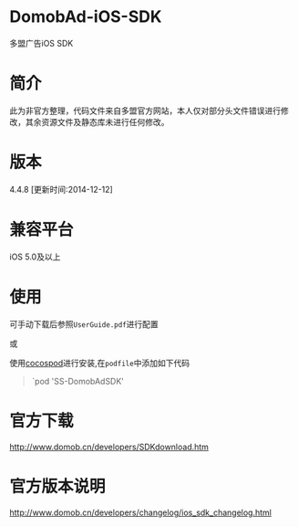 # DomobAd-iOS-SDK
多盟广告iOS SDK

# 简介
此为非官方整理，代码文件来自多盟官方网站，本人仅对部分头文件错误进行修改，其余资源文件及静态库未进行任何修改。

# 版本
4.4.8 [更新时间:2014-12-12]

# 兼容平台
iOS 5.0及以上

# 使用
可手动下载后参照`UserGuide.pdf`进行配置

或

使用[cocospod](http://cocoapods.org/)进行安装,在`podfile`中添加如下代码

> `pod 'SS-DomobAdSDK'

# 官方下载
http://www.domob.cn/developers/SDKdownload.htm

# 官方版本说明
http://www.domob.cn/developers/changelog/ios_sdk_changelog.html
